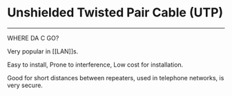 # Unshielded Twisted Pair Cable (UTP)
---
WHERE DA C GO?

Very popular in [[LAN]]s.
 
Easy to install, Prone to interference, Low cost for installation.

Good for short distances between repeaters, used in telephone networks, is very secure.
